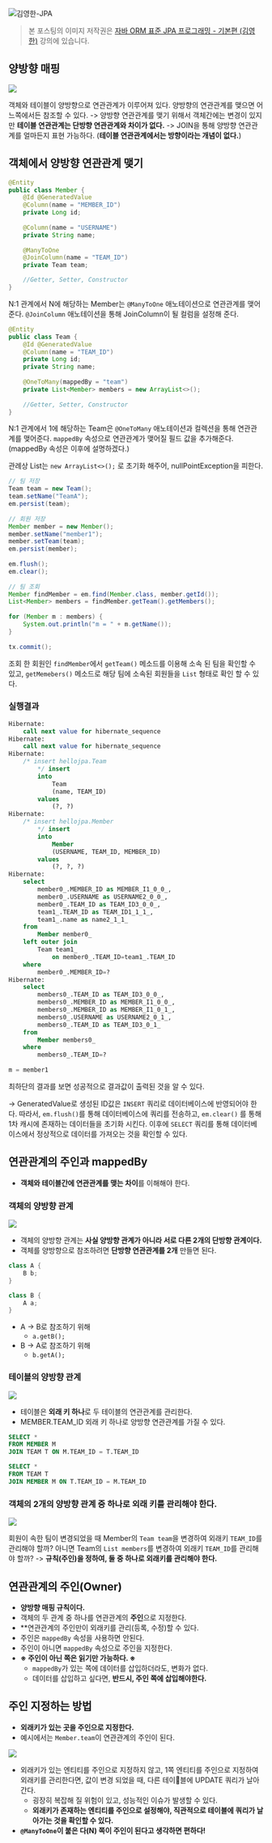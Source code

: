 ![김영한-JPA](https://raw.githubusercontent.com/oasis791/blog-posting/main/JPA/%EC%9E%90%EB%B0%94_ORM_%ED%91%9C%EC%A4%80_JPA_%ED%94%84%EB%A1%9C%EA%B7%B8%EB%9E%98%EB%B0%8D/JPA%EB%A9%94%EC%9D%B8.png)

> 본 포스팅의 이미지 저작권은 [자바 ORM 표준 JPA 프로그래밍 - 기본편 (김영한)](https://www.inflearn.com/course/ORM-JPA-Basic) 강의에 있습니다.

## 양방향 매핑

![](https://raw.githubusercontent.com/oasis791/blog-posting/12063087704ed75e003a2c781c56d6964c4d5859/JPA/%EC%9E%90%EB%B0%94_ORM_%ED%91%9C%EC%A4%80_JPA_%ED%94%84%EB%A1%9C%EA%B7%B8%EB%9E%98%EB%B0%8D/5.%EC%97%B0%EA%B4%80%EA%B4%80%EA%B3%84%20%EB%A7%A4%ED%95%91%20%EA%B8%B0%EC%B4%88/2/1/1.png)

객체와 테이블이 양방향으로 연관관계가 이루어져 있다. 양방향의 연관관계를 맺으면 어느쪽에서든 참조할 수 있다.
-> 양방향 연관관계를 맺기 위해서 객체간에는 변경이 있지만 **테이블 연관관계는 단방향 연관관계와 차이가 없다.**
-> JOIN을 통해 양방향 연관관계를 얼마든지 표현 가능하다. (**테이블 연관관계에서는 방향이라는 개념이 없다.**)

## 객체에서 양방향 연관관계 맺기

```java
@Entity 
public class Member {
    @Id @GeneratedValue 
    @Column(name = "MEMBER_ID")
    private Long id;
    
    @Column(name = "USERNAME")
    private String name;
    
    @ManyToOne 
    @JoinColumn(name = "TEAM_ID")
    private Team team;

	//Getter, Setter, Constructor
}
```

N:1 관계에서 N에 해당하는 Member는 `@ManyToOne` 애노테이션으로 연관관계를 맺어준다. `@JoinColumn` 애노테이션을 통해 JoinColumn이 될 컬럼을 설정해 준다.

```java
@Entity 
public class Team {
    @Id @GeneratedValue 
    @Column(name = "TEAM_ID")
    private Long id;
    private String name;
    
    @OneToMany(mappedBy = "team")
    private List<Member> members = new ArrayList<>();
    
    //Getter, Setter, Constructor
}
```

N:1 관계에서 1에 해당하는 Team은 `@OneToMany` 애노테이션과 컬렉션을 통해 연관관계를 맺어준다. `mappedBy` 속성으로 연관관계가 맺어질 필드 값을 추가해준다. (mappedBy 속성은 이후에 설명하겠다.)

관례상 List는 `new ArrayList<>();` 로 초기화 해주어, nullPointException을 피한다.

```java
// 팀 저장  
Team team = new Team();  
team.setName("TeamA");  
em.persist(team);  
  
// 회원 저장  
Member member = new Member();  
member.setName("member1");  
member.setTeam(team);  
em.persist(member);  
  
em.flush();  
em.clear();  
  
// 팀 조회  
Member findMember = em.find(Member.class, member.getId());  
List<Member> members = findMember.getTeam().getMembers();  
  
for (Member m : members) {  
	System.out.println("m = " + m.getName());  
}  
  
tx.commit();
```

조회 한 회원인 `findMember`에서 `getTeam()` 메소드를 이용해 소속 된 팀을 확인할 수 있고, `getMemebers()` 메소드로 해당 팀에 소속된 회원들을 `List` 형태로 확인 할 수 있다.

### 실행결과

```sql
Hibernate: 
    call next value for hibernate_sequence
Hibernate: 
    call next value for hibernate_sequence
Hibernate: 
    /* insert hellojpa.Team
        */ insert 
        into
            Team
            (name, TEAM_ID) 
        values
            (?, ?)
Hibernate: 
    /* insert hellojpa.Member
        */ insert 
        into
            Member
            (USERNAME, TEAM_ID, MEMBER_ID) 
        values
            (?, ?, ?)
Hibernate: 
    select
        member0_.MEMBER_ID as MEMBER_I1_0_0_,
        member0_.USERNAME as USERNAME2_0_0_,
        member0_.TEAM_ID as TEAM_ID3_0_0_,
        team1_.TEAM_ID as TEAM_ID1_1_1_,
        team1_.name as name2_1_1_ 
    from
        Member member0_ 
    left outer join
        Team team1_ 
            on member0_.TEAM_ID=team1_.TEAM_ID 
    where
        member0_.MEMBER_ID=?
Hibernate: 
    select
        members0_.TEAM_ID as TEAM_ID3_0_0_,
        members0_.MEMBER_ID as MEMBER_I1_0_0_,
        members0_.MEMBER_ID as MEMBER_I1_0_1_,
        members0_.USERNAME as USERNAME2_0_1_,
        members0_.TEAM_ID as TEAM_ID3_0_1_ 
    from
        Member members0_ 
    where
        members0_.TEAM_ID=?
        
m = member1
```

최하단의 결과를 보면 성공적으로 결과값이 출력된 것을 알 수 있다.

-> GeneratedValue로 생성된 ID값은 `INSERT` 쿼리로 데이터베이스에 반영되어야 한다. 따라서, `em.flush()`를 통해 데이터베이스에 쿼리를 전송하고, `em.clear()` 를 통해 1차 캐시에 존재하는 데이터들을 초기화 시킨다. 이후에 `SELECT` 쿼리를 통해 데이터베이스에서 정상적으로 데이터를 가져오는 것을 확인할 수 있다.

## 연관관계의 주인과 mappedBy
- **객체와 테이블간에 연관관계를 맺는 차이**를 이해해야 한다.

### 객체의 양방향 관계

![](https://raw.githubusercontent.com/oasis791/blog-posting/12063087704ed75e003a2c781c56d6964c4d5859/JPA/%EC%9E%90%EB%B0%94_ORM_%ED%91%9C%EC%A4%80_JPA_%ED%94%84%EB%A1%9C%EA%B7%B8%EB%9E%98%EB%B0%8D/5.%EC%97%B0%EA%B4%80%EA%B4%80%EA%B3%84%20%EB%A7%A4%ED%95%91%20%EA%B8%B0%EC%B4%88/2/1/2.png)

- 객체의 양방향 관계는 **사실 양방향 관계가 아니라 서로 다른 2개의 단방향 관계이다.**
- 객체를 양방향으로 참조하려면 **단방향 연관관계를 2개** 만들면 된다.

```java
class A {
	B b;
}

class B {
	A a;
}
```

- A -> B로 참조하기 위해
	- `a.getB();`
- B -> A로 참조하기 위해
	- `b.getA();`

### 테이블의 양방향 관계

![](https://raw.githubusercontent.com/oasis791/blog-posting/12063087704ed75e003a2c781c56d6964c4d5859/JPA/%EC%9E%90%EB%B0%94_ORM_%ED%91%9C%EC%A4%80_JPA_%ED%94%84%EB%A1%9C%EA%B7%B8%EB%9E%98%EB%B0%8D/5.%EC%97%B0%EA%B4%80%EA%B4%80%EA%B3%84%20%EB%A7%A4%ED%95%91%20%EA%B8%B0%EC%B4%88/2/1/3.png)

- 테이블은 **외래 키 하나**로 두 테이블의 연관관계를 관리한다.
- MEMBER.TEAM_ID 외래 키 하나로 양방향 연관관계를 가질 수 있다.

```sql
SELECT *
FROM MEMBER M
JOIN TEAM T ON M.TEAM_ID = T.TEAM_ID
```

```sql
SELECT *
FROM TEAM T
JOIN MEMBER M ON T.TEAM_ID = M.TEAM_ID
```

### 객체의 2개의 양방향 관계 중 하나로 외래 키를 관리해야 한다.

![](https://raw.githubusercontent.com/oasis791/blog-posting/12063087704ed75e003a2c781c56d6964c4d5859/JPA/%EC%9E%90%EB%B0%94_ORM_%ED%91%9C%EC%A4%80_JPA_%ED%94%84%EB%A1%9C%EA%B7%B8%EB%9E%98%EB%B0%8D/5.%EC%97%B0%EA%B4%80%EA%B4%80%EA%B3%84%20%EB%A7%A4%ED%95%91%20%EA%B8%B0%EC%B4%88/2/1/4.png)

회원이 속한 팀이 변경되었을 때 Member의 `Team team`을 변경하여 외래키 `TEAM_ID`를 관리해야 할까? 아니면 Team의 `List members`를 변경하여 외래키 `TEAM_ID`를 관리해야 할까?
-> **규칙(주인)을 정하여, 둘 중 하나로 외래키를 관리해야 한다.**

## 연관관계의 주인(Owner)
- **양방향 매핑 규칙이다.**
- 객체의 두 관계 중 하나를 연관관계의 **주인**으로 지정한다.
- **연관관계의 주인만이 외래키를 관리(등록, 수정)할 수 있다.
- 주인은 `mappedBy` 속성을 사용하면 안된다.
- 주인이 아니면 `mappedBy` 속성으로 주인을 지정한다.
- **※ 주인이 아닌 쪽은 읽기만 가능하다. ※**
	- `mappedBy`가 있는 쪽에 데이터를 삽입하더라도, 변화가 없다.
	- 데이터를 삽입하고 싶다면, **반드시, 주인 쪽에 삽입해야한다.**

## 주인 지정하는 방법
- **외래키가 있는 곳을 주인으로 지정한다.**
- 예시에서는 `Member.team`이 연관관계의 주인이 된다.

![](https://raw.githubusercontent.com/oasis791/blog-posting/12063087704ed75e003a2c781c56d6964c4d5859/JPA/%EC%9E%90%EB%B0%94_ORM_%ED%91%9C%EC%A4%80_JPA_%ED%94%84%EB%A1%9C%EA%B7%B8%EB%9E%98%EB%B0%8D/5.%EC%97%B0%EA%B4%80%EA%B4%80%EA%B3%84%20%EB%A7%A4%ED%95%91%20%EA%B8%B0%EC%B4%88/2/1/5.png)

- 외래키가 있는 엔티티를 주인으로 지정하지 않고, 1쪽 엔티티를 주인으로 지정하여 외래키를 관리한다면, 값이 변경 되었을 때, 다른 테이블에 UPDATE 쿼리가 날아간다.
	- 굉장히 복잡해 질 위험이 있고, 성능적인 이슈가 발생할 수 있다.
	- **외래키가 존재하는 엔티티를 주인으로 설정해야, 직관적으로 테이블에 쿼리가 날아가는 것을 확인할 수 있다.**
- **`@ManyToOne`이 붙은 다(N) 쪽이 주인이 된다고 생각하면 편하다!**